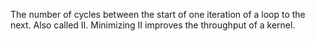 The number of cycles between the start of one iteration of a loop to the next. Also called II. Minimizing II improves the throughput of a kernel.